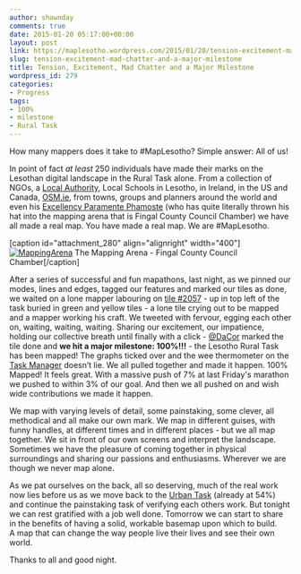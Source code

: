 ```yaml
---
author: shawnday
comments: true
date: 2015-01-20 05:17:00+00:00
layout: post
link: https://maplesotho.wordpress.com/2015/01/20/tension-excitement-mad-chatter-and-a-major-milestone/
slug: tension-excitement-mad-chatter-and-a-major-milestone
title: Tension, Excitement, Mad Chatter and a Major Milestone
wordpress_id: 279
categories:
- Progress
tags:
- 100%
- milestone
- Rural Task
---
```




How many mappers does it take to #MapLesotho? Simple answer: All of us!











In point of fact *at least* 250 individuals have made their marks on the Lesothan digital landscape in the Rural Task alone. From a collection of NGOs, a [Local Authority](http://www.fingalcoco.ie), Local Schools in Lesotho, in Ireland, in the US and Canada, [OSM.ie](http://osm.ie), from towns, groups and planners around the world and even his [Excellency Paramente Phamoste](http://www.lesothoembassy.ie) (who has quite literally thrown his hat into the mapping arena that is Fingal County Council Chamber) we have all made a real map. You have made a real map. We are #MapLesotho.











[caption id="attachment_280" align="alignright" width="400"][![MappingArena](https://maplesotho.files.wordpress.com/2015/01/mappingarena.png)](https://maplesotho.files.wordpress.com/2015/01/mappingarena.png) The Mapping Arena - Fingal County Council Chamber[/caption]

After a series of successful and fun mapathons, last night, as we pinned our modes, lines and edges, tagged our features and marked our tiles as done, we waited on a lone mapper labouring on [tile #2057](http://tasks.hotosm.org/project/599#task/2057) - up in top left of the task buried in green and yellow tiles - a lone tile crying out to be mapped and a mapper working his craft. We tweeted with fervour, egging each other on, waiting, waiting, waiting. Sharing our excitement, our impatience, holding our collective breath until finally with a click - [@DaCor](https://twitter.com/DaCor_ie) marked the tile done and **we hit a major milestone: 100%!!!** - the Lesotho Rural Task has been mapped! The graphs ticked over and the wee thermometer on the [Task Manager](http://tasks.hotosm.org/?sort_by=priority&direction=asc&search=lesotho) doesn’t lie. We all pulled together and made it happen. 100% Mapped! It feels great. With a massive push of 7% at last Friday's marathon we pushed to within 3% of our goal. And then we all pushed on and wish wide contributions we made it happen.











We map with varying levels of detail, some painstaking, some clever, all methodical and all make our own mark. We map in different guises, with funny handles, at different times and in different places - but we all map together. We sit in front of our own screens and interpret the landscape. Sometimes we have the pleasure of coming together in physical surroundings and sharing our passions and enthusiasms. Wherever we are though we never map alone.











As we pat ourselves on the back, all so deserving, much of the real work now lies before us as we move back to the [Urban Task](http://tasks.hotosm.org/project/597#task/90) (already at 54%) and continue the painstaking task of verifying each others work. But tonight we can rest gratified with a job well done. Tomorrow we can start to share in the benefits of having a solid, workable basemap upon which to build. A map that can change the way people live their lives and see their own world.









Thanks to all and good night.
